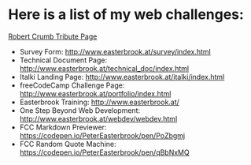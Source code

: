 # Here is a list of my web challenges:
[Robert Crumb Tribute Page](http://www.easterbrook.at/crumb/index.html)
- Survey Form: http://www.easterbrook.at/survey/index.html
- Technical Document Page: http://www.easterbrook.at/technical_doc/index.html
- Italki Landing Page: http://www.easterbrook.at/italki/index.html
- freeCodeCamp Challenge Page: http://www.easterbrook.at/portfolio/index.html
- Easterbrook Training: http://www.easterbrook.at/
- One Step Beyond Web Development: http://www.easterbrook.at/webdev/webdev.html
- FCC Markdown Previewer: https://codepen.io/PeterEasterbrook/pen/PoZbgmj
- FCC Random Quote Machine: https://codepen.io/PeterEasterbrook/pen/qBbNxMQ

